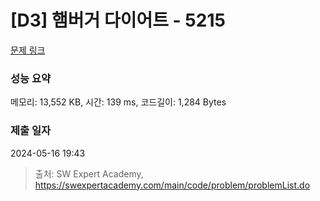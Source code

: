 # [D3] 햄버거 다이어트 - 5215 

[문제 링크](https://swexpertacademy.com/main/code/problem/problemDetail.do?contestProbId=AWT-lPB6dHUDFAVT) 

### 성능 요약

메모리: 13,552 KB, 시간: 139 ms, 코드길이: 1,284 Bytes

### 제출 일자

2024-05-16 19:43



> 출처: SW Expert Academy, https://swexpertacademy.com/main/code/problem/problemList.do